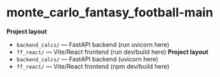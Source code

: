 # monte_carlo_fantasy_football-main
**Project layout**
- `backend_calcs/` — FastAPI backend (run uvicorn here)
- `ff_react/` — Vite/React frontend (run dev/build here)
**Project layout**
- `backend_calcs/` — FastAPI backend (uvicorn here)
- `ff_react/` — Vite/React frontend (npm dev/build here)
